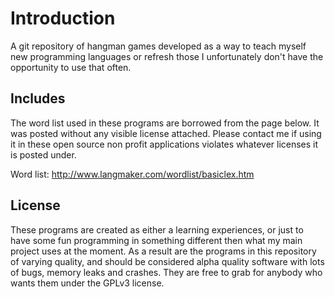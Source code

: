 # Introduction
A git repository of hangman games developed as a way to teach myself new programming languages or refresh those I unfortunately don't have the opportunity to use that often.

## Includes
The word list used in these programs are borrowed from the page below. It was posted without any visible license attached. Please contact me if using it in these open source non profit applications violates whatever licenses it is posted under.

Word list:
    http://www.langmaker.com/wordlist/basiclex.htm

## License
These programs are created as either a learning experiences, or just to have some fun programming in something different then what my main project uses at the moment. As a result are the programs in this repository of varying quality, and should be considered alpha quality software with lots of bugs, memory leaks and crashes. They are free to grab for anybody who wants them under the GPLv3 license.
